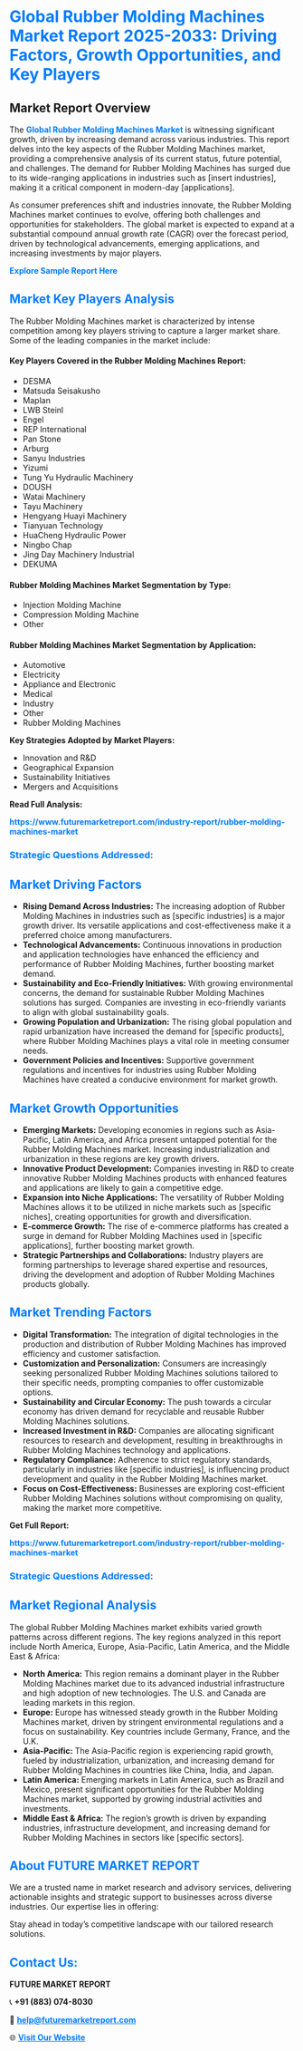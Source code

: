 <h1 style="color: #007BFF;">Global Rubber Molding Machines Market Report 2025-2033: Driving Factors, Growth Opportunities, and Key Players</h1>

<section id="overview">
<h2>Market Report Overview</h2>
<p>The <a href="https://www.futuremarketreport.com/industry-report/rubber-molding-machines-market" style="color: #007BFF; text-decoration: none;"><strong>Global Rubber Molding Machines Market</strong></a> is witnessing significant growth, driven by increasing demand across various industries. This report delves into the key aspects of the Rubber Molding Machines market, providing a comprehensive analysis of its current status, future potential, and challenges. The demand for Rubber Molding Machines has surged due to its wide-ranging applications in industries such as [insert industries], making it a critical component in modern-day [applications].</p>
<p>As consumer preferences shift and industries innovate, the Rubber Molding Machines market continues to evolve, offering both challenges and opportunities for stakeholders. The global market is expected to expand at a substantial compound annual growth rate (CAGR) over the forecast period, driven by technological advancements, emerging applications, and increasing investments by major players.</p>
</section>

<section id="overview">
<p><a href="https://www.futuremarketreport.com/request-sample/reportId=112314" style="color: #007BFF; text-decoration: none;"><strong>Explore Sample Report Here</strong></a></p>
</section>

<section id="key-players">
<h2 style="color: #007BFF;">Market Key Players Analysis</h2>
<p>The Rubber Molding Machines market is characterized by intense competition among key players striving to capture a larger market share. Some of the leading companies in the market include:</p>
<h4>Key Players Covered in the Rubber Molding Machines Report:</h4>
<ul><li>DESMA</li><li>Matsuda Seisakusho</li><li>Maplan</li><li>LWB Steinl</li><li>Engel</li><li>REP International</li><li>Pan Stone</li><li>Arburg</li><li>Sanyu Industries</li><li>Yizumi</li><li>Tung Yu Hydraulic Machinery</li><li>DOUSH</li><li>Watai Machinery</li><li>Tayu Machinery</li><li>Hengyang Huayi Machinery</li><li>Tianyuan Technology</li><li>HuaCheng Hydraulic Power</li><li>Ningbo Chap</li><li>Jing Day Machinery Industrial</li><li>DEKUMA</li></ul>
<h4>Rubber Molding Machines Market Segmentation by Type:</h4>
<ul><li>Injection Molding Machine</li><li>Compression Molding Machine</li><li>Other</li></ul>

<h4>Rubber Molding Machines Market Segmentation by Application:</h4>
<ul><li>Automotive</li><li>Electricity</li><li>Appliance and Electronic</li><li>Medical</li><li>Industry</li><li>Other</li><li>Rubber Molding Machines</li></ul>
<p><strong>Key Strategies Adopted by Market Players:</strong></p>
<ul>
<li>Innovation and R&D</li>
<li>Geographical Expansion</li>
<li>Sustainability Initiatives</li>
<li>Mergers and Acquisitions</li>
</ul>
</section>

<section>
<p><strong>Read Full Analysis: </strong></p><a href="https://www.futuremarketreport.com/industry-report/rubber-molding-machines-market" style="color: #007BFF; text-decoration: none;"><strong>https://www.futuremarketreport.com/industry-report/rubber-molding-machines-market</strong></a>
<h3 style="color: #007BFF;">Strategic Questions Addressed:</h3>
</section>

<section id="driving-factors">
<h2 style="color: #007BFF;">Market Driving Factors</h2>
<ul>
<li><strong>Rising Demand Across Industries:</strong> The increasing adoption of Rubber Molding Machines in industries such as [specific industries] is a major growth driver. Its versatile applications and cost-effectiveness make it a preferred choice among manufacturers.</li>
<li><strong>Technological Advancements:</strong> Continuous innovations in production and application technologies have enhanced the efficiency and performance of Rubber Molding Machines, further boosting market demand.</li>
<li><strong>Sustainability and Eco-Friendly Initiatives:</strong> With growing environmental concerns, the demand for sustainable Rubber Molding Machines solutions has surged. Companies are investing in eco-friendly variants to align with global sustainability goals.</li>
<li><strong>Growing Population and Urbanization:</strong> The rising global population and rapid urbanization have increased the demand for [specific products], where Rubber Molding Machines plays a vital role in meeting consumer needs.</li>
<li><strong>Government Policies and Incentives:</strong> Supportive government regulations and incentives for industries using Rubber Molding Machines have created a conducive environment for market growth.</li>
</ul>
</section>

<section id="growth-opportunities">
<h2 style="color: #007BFF;">Market Growth Opportunities</h2>
<ul>
<li><strong>Emerging Markets:</strong> Developing economies in regions such as Asia-Pacific, Latin America, and Africa present untapped potential for the Rubber Molding Machines market. Increasing industrialization and urbanization in these regions are key growth drivers.</li>
<li><strong>Innovative Product Development:</strong> Companies investing in R&D to create innovative Rubber Molding Machines products with enhanced features and applications are likely to gain a competitive edge.</li>
<li><strong>Expansion into Niche Applications:</strong> The versatility of Rubber Molding Machines allows it to be utilized in niche markets such as [specific niches], creating opportunities for growth and diversification.</li>
<li><strong>E-commerce Growth:</strong> The rise of e-commerce platforms has created a surge in demand for Rubber Molding Machines used in [specific applications], further boosting market growth.</li>
<li><strong>Strategic Partnerships and Collaborations:</strong> Industry players are forming partnerships to leverage shared expertise and resources, driving the development and adoption of Rubber Molding Machines products globally.</li>
</ul>
</section>

<section id="trending-factors">
<h2 style="color: #007BFF;">Market Trending Factors</h2>
<ul>
<li><strong>Digital Transformation:</strong> The integration of digital technologies in the production and distribution of Rubber Molding Machines has improved efficiency and customer satisfaction.</li>
<li><strong>Customization and Personalization:</strong> Consumers are increasingly seeking personalized Rubber Molding Machines solutions tailored to their specific needs, prompting companies to offer customizable options.</li>
<li><strong>Sustainability and Circular Economy:</strong> The push towards a circular economy has driven demand for recyclable and reusable Rubber Molding Machines solutions.</li>
<li><strong>Increased Investment in R&D:</strong> Companies are allocating significant resources to research and development, resulting in breakthroughs in Rubber Molding Machines technology and applications.</li>
<li><strong>Regulatory Compliance:</strong> Adherence to strict regulatory standards, particularly in industries like [specific industries], is influencing product development and quality in the Rubber Molding Machines market.</li>
<li><strong>Focus on Cost-Effectiveness:</strong> Businesses are exploring cost-efficient Rubber Molding Machines solutions without compromising on quality, making the market more competitive.</li>
</ul>
</section>

<section>
<p><strong>Get Full Report: </strong></p><a href="https://www.futuremarketreport.com/industry-report/rubber-molding-machines-market" style="color: #007BFF; text-decoration: none;"><strong>https://www.futuremarketreport.com/industry-report/rubber-molding-machines-market</strong></a>
<h3 style="color: #007BFF;">Strategic Questions Addressed:</h3>
</section>


<section id="regional-analysis">
<h2 style="color: #007BFF;">Market Regional Analysis</h2>
<p>The global Rubber Molding Machines market exhibits varied growth patterns across different regions. The key regions analyzed in this report include North America, Europe, Asia-Pacific, Latin America, and the Middle East & Africa:</p>
<ul>
<li><strong>North America:</strong> This region remains a dominant player in the Rubber Molding Machines market due to its advanced industrial infrastructure and high adoption of new technologies. The U.S. and Canada are leading markets in this region.</li>
<li><strong>Europe:</strong> Europe has witnessed steady growth in the Rubber Molding Machines market, driven by stringent environmental regulations and a focus on sustainability. Key countries include Germany, France, and the U.K.</li>
<li><strong>Asia-Pacific:</strong> The Asia-Pacific region is experiencing rapid growth, fueled by industrialization, urbanization, and increasing demand for Rubber Molding Machines in countries like China, India, and Japan.</li>
<li><strong>Latin America:</strong> Emerging markets in Latin America, such as Brazil and Mexico, present significant opportunities for the Rubber Molding Machines market, supported by growing industrial activities and investments.</li>
<li><strong>Middle East & Africa:</strong> The region’s growth is driven by expanding industries, infrastructure development, and increasing demand for Rubber Molding Machines in sectors like [specific sectors].</li>
</ul>
</section>

<footer>
<h2 style="color: #007BFF;">About FUTURE MARKET REPORT</h2>
<p>We are a trusted name in market research and advisory services, delivering actionable insights and strategic support to businesses across diverse industries. Our expertise lies in offering:</p>

<p>Stay ahead in today’s competitive landscape with our tailored research solutions.</p>

<h2 style="color: #007BFF;">Contact Us:</h2>
<p><strong>FUTURE MARKET REPORT</strong></p>
<p>📞 <strong>+91 (883) 074-8030</strong></p>
<p>📧 <strong><a href="mailto:help@futuremarketreport.com" style="color: #007BFF;">help@futuremarketreport.com</a></strong></p>
<p>🌐 <strong><a href="https://www.futuremarketreport.com/" style="color: #007BFF;">Visit Our Website</a></strong></p>
</footer>